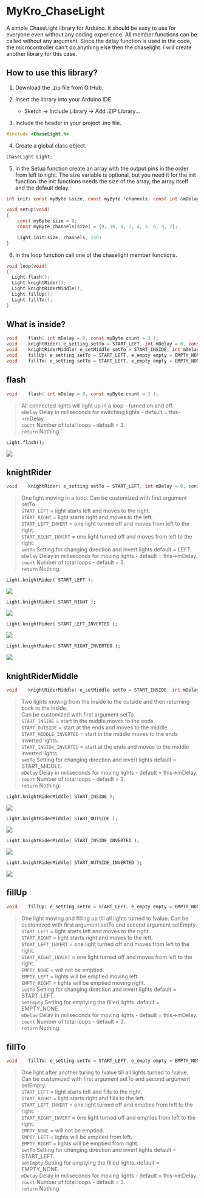 # MyKro_ChaseLight
A simple ChaseLight library for Arduino. It should be easy to use for everyone even without any coding experience. All member functions can be called without any argument.
Since the delay function is used in the code, the microcontroller can't do anything else then the chaselight. I will create another library for this case.

## How to use this library?
1. Download the .zip file from GitHub.

2. Insert the library into your Arduino IDE.
    * Sketch -> Include Library -> Add .ZIP Library...

3. Include the header in your project .ino file.
```C
#include <ChaseLight.h>
```

4. Create a global class object.
```C
ChaseLight Light;
```

5. In the Setup function create an array with the output pins in the order from left to right. The size variable is optional, but you need it for the init function. the init functions needs the size of the array, the array itself and the default delay.
```C
int	init( const myByte &size, const myByte *channels, const int &mDelay );
```

```C
void setup(void)
{
	const myByte size = 9;
	const myByte channels[size] = {9, 10, 8, 7, 4, 5, 6, 3, 2};

	Light.init(size, channels, 150)
}
```

6. In the loop function call one of the chaselight member functions.
```C
void loop(void)
{
  Light.flash();
  Light.knightRider();
  Light.knightRiderMiddle();
  Light.fillUp();
  Light.fillTo();
}
```

## What is inside?
```C
void	flash( int mDelay = 0, const myByte count = 3 );
void	knightRider( e_setting setTo = START_LEFT, int mDelay = 0, const myByte &count = 3 );
void	knightRiderMiddle( e_setMiddle setTo = START_INSIDE, int mDelay = 0, const myByte &count = 3 );
void	fillUp( e_setting setTo = START_LEFT, e_empty empty = EMPTY_NONE, int mDelay = 0, const myByte &count = 3 );
void	fillTo( e_setting setTo = START_LEFT, e_empty empty = EMPTY_NONE, int mDelay = 0, const myByte &count = 3 );
```

## flash
```C
void	flash( int mDelay = 0, const myByte count = 3 );
```
> All connected lights will light up in a loop - turned on and off. <br>
`mDelay` Delay in miliseconds for switching lights - default = this->mDelay. <br>
`count` Number of total loops - default = 3. <br>
`return` Nothing.

`Light.flash();`

![](https://user-images.githubusercontent.com/104884267/214869100-840b565c-0999-4e3a-b979-75b090cc14d5.gif)


## knightRider
```C
void	knightRider( e_setting setTo = START_LEFT, int mDelay = 0, const myByte &count = 3 );
```
> One light moving in a loop. Can be customized with first argument setTo. <br>
`START_LEFT` = light starts left and moves to the right. <br>
`START_RIGHT` = light starts right and moves to the left. <br>
`START_LEFT_INVERT` = one light turned off and moves from left to the right. <br>
`START_RIGHT_INVERT` = one light turned off and moves from left to the right. <br>
`setTo` Setting for changing direction and invert lights default = LEFT. <br>
`mDelay` Delay in miliseconds for moving lights - default = this->mDelay. <br>
`count` Number of total loops - default = 3. <br>
`return` Nothing.

`Light.knightRider( START_LEFT );`

![](https://user-images.githubusercontent.com/104884267/214862362-963fd9f8-c422-4906-bf14-a538ad6dcf37.gif)


`Light.knightRider( START_RIGHT );`

![](https://user-images.githubusercontent.com/104884267/214863874-53d6a5fa-fc4e-40ab-b010-68b18ab2a53a.gif)


`Light.knightRider( START_LEFT_INVERTED );`

![](https://user-images.githubusercontent.com/104884267/214865326-fbbc56ea-36c2-4be5-91c6-51ee3dbbdccf.gif)


`Light.knightRider( START_RIGHT_INVERTED );`

![](https://user-images.githubusercontent.com/104884267/214865975-707b07e6-25cc-4600-bf0c-e04fd9d769d8.gif)


## knightRiderMiddle
```C
void	knightRiderMiddle( e_setMiddle setTo = START_INSIDE, int mDelay = 0, const myByte &count = 3 );
```
> Two lights moving from the inside to the outside and then returning back to the inside. <br>
Can be customized with first argument setTo. <br>
`START_INSIDE` = start in the middle moves to the ends. <br>
`START_OUTSIDE` = start at the ends and moves to the middle. <br>
`START_MIDDLE_INVERTED` = start in the middle moves to the ends inverted lights. <br>
`START_INSIDe_INVERTED` = start at the ends and moves to the middle inverted lights. <br>
`setTo` Setting for changing direction and invert lights default = START_MIDDLE. <br>
`mDelay` Delay in miliseconds for moving lights - default = this->mDelay. <br>
`count` Number of total loops - default = 3. <br>
`return` Nothing.

`Light.knightRiderMiddle( START_INSIDE );`

![](https://user-images.githubusercontent.com/104884267/214870961-50bec0dc-b326-4410-9702-03d24272190f.gif)


`Light.knightRiderMiddle( START_OUTSIDE );`

![](https://user-images.githubusercontent.com/104884267/214871554-aff474a3-46b6-4dda-9793-cf428b1a60da.gif)


`Light.knightRiderMiddle( START_INSIDE_INVERTED );`

![](https://user-images.githubusercontent.com/104884267/214879289-d1362ac2-7d12-4745-b13d-d13d6585dd6d.gif)

`Light.knightRiderMiddle( START_OUTSIDE_INVERTED );`

![](https://user-images.githubusercontent.com/104884267/214883310-aef81adc-79ca-47a7-b50f-da9872c1f996.gif)



## fillUp
```C
void	fillUp( e_setting setTo = START_LEFT, e_empty empty = EMPTY_NONE, int mDelay = 0, const myByte &count = 3 );
```

> One light moving and filling up till all lights turned to !value. Can be customized with first argument setTo and second argument setEmpty. <br>
`START_LEFT` = light starts left and moves to the right. <br>
`START_RIGHT` = light starts right and moves to the left. <br>
`START_LEFT_INVERT` = one light turned off and moves from left to the right. <br>
`START_RIGHT_INVERT` = one light turned off and moves from left to the right. <br>
`EMPTY_NONE` = will not be emptied. <br>
`EMPTY_LEFT` = lights will be emptied moving left. <br>
`EMPTY_RIGHT` = lights will be emptied moving right. <br>
`setTo` Setting for changing direction and invert lights default = START_LEFT. <br>
`setEmpty` Setting for emptying the filled lights. default = EMPTY_NONE. <br>
`mDelay` Delay in miliseconds for moving lights - default = this->mDelay. <br>
`count` Number of total loops - default = 3. <br>
`return` Nothing.

## fillTo
```C
void	fillTo( e_setting setTo = START_LEFT, e_empty empty = EMPTY_NONE, int mDelay = 0, const myByte &count = 3 );
```

> One light after another turing to !value till all lights turned to !value. <br>
Can be customized with first argument setTo and second argument setEmpty. <br>
`START_LEFT` = light starts left and fills to the right. <br>
`START_RIGHT` = light starts right and fills to the left. <br>
`START_LEFT_INVERT` = one light turned off and empties from left to the right. <br>
`START_RIGHT_INVERT` = one light turned off and empties from left to the right. <br>
`EMPTY_NONE` = will not be emptied. <br>
`EMPTY_LEFT` = lights will be emptied from left. <br>
`EMPTY_RIGHT` = lights will be emptied from right. <br>
`setTo` Setting for changing direction and invert lights default = START_LEFT. <br>
`setEmpty` Setting for emptying the filled lights. default = EMPTY_NONE.  <br>
`mDelay` Delay in miliseconds for moving lights - default = this->mDelay. <br>
`count` Number of total loops - default = 3. <br>
`return` Nothing.
